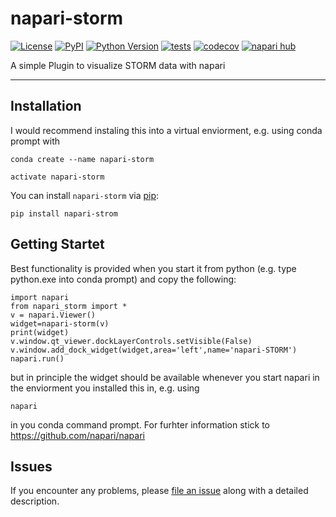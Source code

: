 # napari-storm

[![License](https://img.shields.io/pypi/l/napari-storm.svg?color=green)](https://github.com/napari-storm/napari-storm/raw/main/LICENSE)
[![PyPI](https://img.shields.io/pypi/v/napari-STORM.svg?color=green)](https://pypi.org/project/napari-storm)
[![Python Version](https://img.shields.io/pypi/pyversions/napari-STORM.svg?color=green)](https://python.org)
[![tests](https://github.com/LREIN663/napari-STORM/workflows/tests/badge.svg)](https://github.com/napari-storm/napari-storm/actions)
[![codecov](https://codecov.io/gh/LREIN663/napari-STORM/branch/main/graph/badge.svg)](https://codecov.io/gh/napari-storm/napari-STORM)
[![napari hub](https://img.shields.io/endpoint?url=https://api.napari-hub.org/shields/napari-storm)](https://napari-hub.org/plugins/napari-storm)

A simple Plugin to visualize STORM data with napari

----------------------------------


## Installation

I would recommend instaling this into a virtual enviorment, e.g. using conda prompt with 

    conda create --name napari-storm
    
    activate napari-storm

You can install `napari-storm` via [pip]:

    pip install napari-strom
    

    
## Getting Startet

Best functionality is provided when you start it from python (e.g. type python.exe into conda prompt) and copy the following:
    
    import napari
    from napari_storm import *
    v = napari.Viewer()
    widget=napari-storm(v)
    print(widget)
    v.window.qt_viewer.dockLayerControls.setVisible(False)
    v.window.add_dock_widget(widget,area='left',name='napari-STORM')
    napari.run()
    
    
but in principle the widget should be available whenever you start napari in the enviorment you installed this in, e.g. using 
    
    napari
    
in you conda command prompt. For furhter information stick to https://github.com/napari/napari



## Issues

If you encounter any problems, please [file an issue] along with a detailed description.

[napari]: https://github.com/napari/napari
[Cookiecutter]: https://github.com/audreyr/cookiecutter
[@napari]: https://github.com/napari
[MIT]: http://opensource.org/licenses/MIT
[BSD-3]: http://opensource.org/licenses/BSD-3-Clause
[GNU GPL v3.0]: http://www.gnu.org/licenses/gpl-3.0.txt
[GNU LGPL v3.0]: http://www.gnu.org/licenses/lgpl-3.0.txt
[Apache Software License 2.0]: http://www.apache.org/licenses/LICENSE-2.0
[Mozilla Public License 2.0]: https://www.mozilla.org/media/MPL/2.0/index.txt
[cookiecutter-napari-plugin]: https://github.com/napari/cookiecutter-napari-plugin

[file an issue]: https://github.com/LREIN663/napari-STORM/issues

[napari]: https://github.com/napari/napari
[tox]: https://tox.readthedocs.io/en/latest/
[pip]: https://pypi.org/project/pip/
[PyPI]: https://pypi.org/
